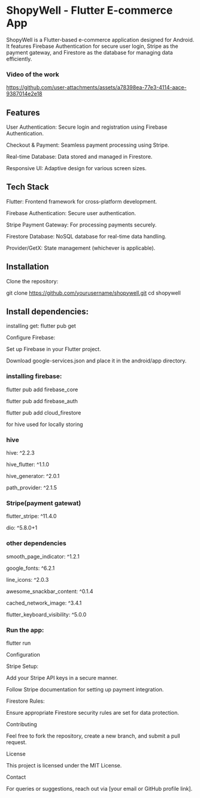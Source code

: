 # ShopyWell - Flutter E-commerce App
ShopyWell is a Flutter-based e-commerce application designed for Android. It features Firebase Authentication for secure user login, Stripe as the payment gateway, and Firestore as the database for managing data efficiently.
### Video of the work
https://github.com/user-attachments/assets/a78398ea-77e3-4114-aace-9387014e2e18

## Features

User Authentication: Secure login and registration using Firebase Authentication.

Checkout & Payment: Seamless payment processing using Stripe.

Real-time Database: Data stored and managed in Firestore.

Responsive UI: Adaptive design for various screen sizes.

## Tech Stack

Flutter: Frontend framework for cross-platform development.

Firebase Authentication: Secure user authentication.

Stripe Payment Gateway: For processing payments securely.

Firestore Database: NoSQL database for real-time data handling.

Provider/GetX: State management (whichever is applicable).

## Installation

Clone the repository:

git clone https://github.com/yourusername/shopywell.git
cd shopywell

## Install dependencies:

installing get: flutter pub get

Configure Firebase: 

Set up Firebase in your Flutter project.

Download google-services.json and place it in the android/app directory.

### installing firebase: 

flutter pub add firebase_core

flutter pub add firebase_auth

flutter pub add cloud_firestore

for hive used for locally storing 

### hive

hive: ^2.2.3

hive_flutter: ^1.1.0

hive_generator: ^2.0.1

path_provider: ^2.1.5

### Stripe(payment gatewat)

flutter_stripe: ^11.4.0

dio: ^5.8.0+1

### other dependencies

smooth_page_indicator: ^1.2.1

google_fonts: ^6.2.1

line_icons: ^2.0.3

awesome_snackbar_content: ^0.1.4

cached_network_image: ^3.4.1

flutter_keyboard_visibility: ^5.0.0

### Run the app:

flutter run

Configuration

Stripe Setup:

Add your Stripe API keys in a secure manner.

Follow Stripe documentation for setting up payment integration.

Firestore Rules:

Ensure appropriate Firestore security rules are set for data protection.

Contributing

Feel free to fork the repository, create a new branch, and submit a pull request.

License

This project is licensed under the MIT License.

Contact

For queries or suggestions, reach out via [your email or GitHub profile link].
